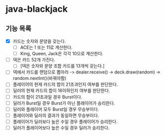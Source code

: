 # java-blackjack

## 기능 목록
- [X] 카드는 숫자와 문양을 갖는다.
  - [ ] ACE는 1 또는 11로 계산한다.
  - [ ] King, Queen, Jack은 각각 10으로 계산한다.
- [ ] 덱은 카드 52개 가진다. 
  - [ ] [덱은 숫자와 문양 조합 카드를 13개씩 갖는다.]
- [ ] 덱에서 카드를 랜덤으로 뽑아라 -> dealer.receive() -> deck.draw(random) -> random.nextInt()(바꿔야함)
- [ ] 플레이어의 현재 카드의 합이 21초과인지 여부를 판단한다.
- [ ] 딜러의 현재 카드의 합이 16이하인지 여부를 판단한다.
- [ ] 카드의 합이 21초과일 경우 Burst이다. 
- [ ] 딜러가 Burst일 경우 Burst가 아닌 플레이어가 승리한다.
- [ ] 딜러와 플레이어 모두 Burst일 경우 무승부이다.
- [ ] 플레이어와 딜러의 결과가 동일하면 무승부이다.
- [ ] 플레이어가 딜러보다 높은 수일 경우 플레이어가 승리한다.
- [ ] 딜러가 플레이어보다 높은 수일 경우 딜러가 승리한다.